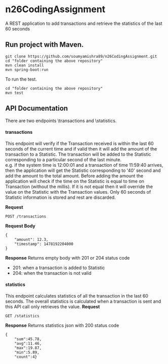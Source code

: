 # n26CodingAssignment

A REST application to add transactions and retrieve the statistics of the last 60 seconds

## Run project with Maven.

```
git clone https://github.com/soumyamishra89/n26CodingAssignment.git
cd "folder containing the above repository"
mvn clean install
mvn spring-boot:run
```

To run the test.

```
cd "folder containing the above repository"
mvn test
```
  
## API Documentation

There are two endpoints \transactions and \statistics.

#### transactions
This endpoint will verify if the Transaction received is within the last 60 seconds of the current time and if valid then it will add the amount of the transaction to a Statistic. The transaction will be added to the Statistic corresponding to a particular second of the last minute.   
e.g. if the system time is 12:00:01 and a transaction of time 11:59:40 arrives, then the application will get the Statistic corresponding to '40' second and add the amount to the total amount. Before adding the amount the application will check if the time on the Statistic is equal to time on Transaction (without the millis). If it is not equal then it will override the value on the Statistic with the Transaction values. 
Only 60 seconds of Statistic information is stored and rest are discarded.

**Request**
```
POST /transactions
```

**Request Body**
```
{
	"amount": 12.3,
	"timestamp": 1478192204000
}
```

**Response**
Returns empty body with 201 or 204 status code

* 201:   when a transaction is added to Statistic
* 204:   when the transaction is not valid

 
#### statistics
This endpoint calculates statistics of all the transaction in the last 60 seconds. The overall statistics is calculated when a transaction is sent and this API call only retrieves the value.
**Request**
```
GET /statistics
```
**Response**
Returns statistics json with 200 status code
```
{
	"sum":45.78,
	"avg":11.46,
	"max":19.87,
	"min":5.89,
	"count":4}

```   
